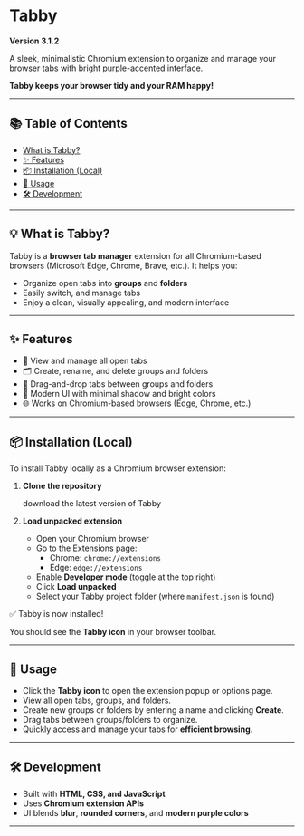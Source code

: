 # Tabby

**Version 3.1.2**

A sleek, minimalistic Chromium extension to organize and manage your browser tabs with bright purple-accented interface.

**Tabby keeps your browser tidy and your RAM happy!**

---

## 📚 Table of Contents

- [What is Tabby?](https://www.notion.so/249db06911fa80469e90ef4b9eecbca4?pvs=21)
- [✨ Features](https://www.notion.so/249db06911fa80469e90ef4b9eecbca4?pvs=21)
- [📦 Installation (Local)](https://www.notion.so/249db06911fa80469e90ef4b9eecbca4?pvs=21)
- [🚀 Usage](https://www.notion.so/249db06911fa80469e90ef4b9eecbca4?pvs=21)
- [🛠 Development](https://www.notion.so/249db06911fa80469e90ef4b9eecbca4?pvs=21)

---

## 💡 What is Tabby?

Tabby is a **browser tab manager** extension for all Chromium-based browsers (Microsoft Edge, Chrome, Brave, etc.). It helps you:

- Organize open tabs into **groups** and **folders**
- Easily switch,  and manage tabs
- Enjoy a clean, visually appealing, and modern interface

---

## ✨ Features

- 📑 View and manage all open tabs
- 🗂 Create, rename, and delete groups and folders
- 🔄 Drag-and-drop tabs between groups and folders
- 🎨 Modern UI with minimal shadow and bright colors
- 🌐 Works on Chromium-based browsers (Edge, Chrome, etc.)

---

## 📦 Installation (Local)

To install Tabby locally as a Chromium browser extension:

1. **Clone the repository**
    
    download the latest version of Tabby
    
2. **Load unpacked extension**
    - Open your Chromium browser
    - Go to the Extensions page:
        - Chrome: `chrome://extensions`
        - Edge: `edge://extensions`
    - Enable **Developer mode** (toggle at the top right)
    - Click **Load unpacked**
    - Select your Tabby project folder (where `manifest.json` is found)

✅ Tabby is now installed!

You should see the **Tabby icon** in your browser toolbar.

---

## 🚀 Usage

- Click the **Tabby icon** to open the extension popup or options page.
- View all open tabs, groups, and folders.
- Create new groups or folders by entering a name and clicking **Create**.
- Drag tabs between groups/folders to organize.
- Quickly access and manage your tabs for **efficient browsing**.

---

## 🛠 Development

- Built with **HTML, CSS, and JavaScript**
- Uses **Chromium extension APIs**
- UI blends **blur**, **rounded corners**, and **modern purple colors**

---